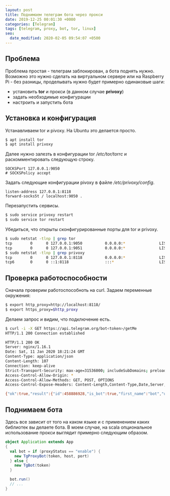 ```yaml
---
layout: post
title: Поднимаем телеграм бота через прокси
date: 2019-12-25 00:01:30 +0000
categories: [Telegram]
tags: [telegram, proxy, bot, tor, linux]
seo:
  date_modified: 2020-02-05 09:54:07 +0500
---
```


## Проблема

Проблема простая - телеграм заблокирован, а бота поднять нужно. Возможно это нужно сделать на виртуальном сервере или на Raspberry Pi - без разницы, проделывать нужно будет примерно одинаковые шаги:
* установить **tor** и прокси (в данном случае **privoxy**)
* задать необходимые конфигурации
* настроить и запустить бота

## Установка и конфигурация

Устанавливаем tor и pivoxy. На Ubuntu это делается просто.

```bash
$ apt install tor
$ apt install privoxy
```

Далее нужно залезть в конфигурации tor */etc/tor/torrc* и раскомментировать следующую строку.

```
SOCKSPort 127.0.0.1:9050
# SOCKSPolicy accept 
```

Задать следующие конфигурации pivoxy в файле */etc/privoxy/config*.

```
listen-address 127.0.0.1:8118
forward-socks5t / localhost:9050 .
```

Перезапустить сервисы.

```bash
$ sudo service privoxy restart 
$ sudo service tor restart
```

Убедиться, что открыты сконфигурированные порты для tor и privoxy.

```bash
$ sudo netstat -tlnp | grep tor
tcp        0      0 127.0.0.1:9050          0.0.0.0:*               LISTEN      2279/tor            
tcp        0      0 127.0.0.1:9051          0.0.0.0:*               LISTEN      2279/tor            
$ sudo netstat -tlnp | grep privoxy
tcp        0      0 127.0.0.1:8118          0.0.0.0:*               LISTEN      2306/privoxy        
tcp6       0      0 ::1:8118                :::*                    LISTEN      2306/privoxy   
```

## Проверка работоспособности

Сначала проверим работоспособноть на curl. Задаем переменные окружения:

```bash
$ export http_proxy=http://localhost:8118/
$ export https_proxy=$http_proxy
```

Делаем запрос и видим, что подключение есть.

```bash
$ curl -i -X GET https://api.telegram.org/bot<token>/getMe 
HTTP/1.1 200 Connection established

HTTP/1.1 200 OK
Server: nginx/1.16.1
Date: Sat, 11 Jan 2020 18:21:24 GMT
Content-Type: application/json
Content-Length: 107
Connection: keep-alive
Strict-Transport-Security: max-age=31536000; includeSubDomains; preload
Access-Control-Allow-Origin: *
Access-Control-Allow-Methods: GET, POST, OPTIONS
Access-Control-Expose-Headers: Content-Length,Content-Type,Date,Server,Connection

{"ok":true,"result":{"id":458886928,"is_bot":true,"first_name":"bot","username":"Bot"}}
```

## Поднимаем бота

Здесь все зависит от того на каком языке и с применением каких библиотек вы делаете бота. В моем случае, на scala опциональное использование прокси выглядит примерно следующим образом.

```scala
object Application extends App 
{
  val bot = if (proxyStatus == "enable") {
    new TgProxyBot(token, host, port)
  } else {
    new TgBot(token)
  }

  bot.run()
  // ...
}
```


